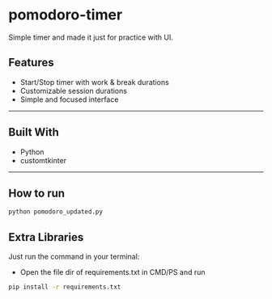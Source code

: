 # pomodoro-timer
Simple timer and made it just for practice with UI.

##  Features

- Start/Stop timer with work & break durations
- Customizable session durations
- Simple and focused interface

---

##  Built With

- Python  
- customtkinter

---

##  How to run

```bash
python pomodoro_updated.py
```
## Extra Libraries

Just run the command in your terminal:
 - Open the file dir of requirements.txt in CMD/PS and run
```bash
pip install -r requirements.txt
```
